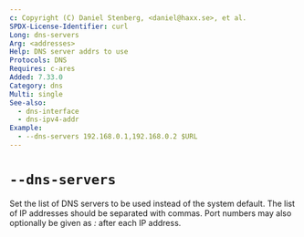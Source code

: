 ```yaml
---
c: Copyright (C) Daniel Stenberg, <daniel@haxx.se>, et al.
SPDX-License-Identifier: curl
Long: dns-servers
Arg: <addresses>
Help: DNS server addrs to use
Protocols: DNS
Requires: c-ares
Added: 7.33.0
Category: dns
Multi: single
See-also:
  - dns-interface
  - dns-ipv4-addr
Example:
  - --dns-servers 192.168.0.1,192.168.0.2 $URL
---
```


# `--dns-servers`

Set the list of DNS servers to be used instead of the system default.
The list of IP addresses should be separated with commas. Port numbers
may also optionally be given as *:<port-number>* after each IP
address.

